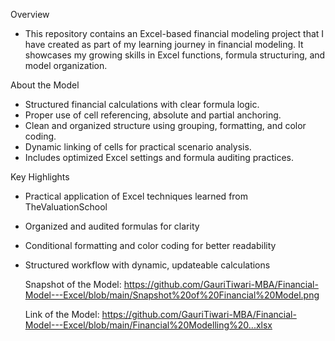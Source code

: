 Overview
- This repository contains an Excel-based financial modeling project that I have created as part of my learning journey in financial modeling. It showcases my growing skills in Excel functions, formula structuring, and model organization.

About the Model
- Structured financial calculations with clear formula logic.
- Proper use of cell referencing, absolute and partial anchoring.
- Clean and organized structure using grouping, formatting, and color coding.
- Dynamic linking of cells for practical scenario analysis.
- Includes optimized Excel settings and formula auditing practices.

Key Highlights
- Practical application of Excel techniques learned from TheValuationSchool
- Organized and audited formulas for clarity
- Conditional formatting and color coding for better readability
- Structured workflow with dynamic, updateable calculations

  Snapshot of the Model:
  https://github.com/GauriTiwari-MBA/Financial-Model---Excel/blob/main/Snapshot%20of%20Financial%20Model.png

  Link of the Model: 
  https://github.com/GauriTiwari-MBA/Financial-Model---Excel/blob/main/Financial%20Modelling%20...xlsx
